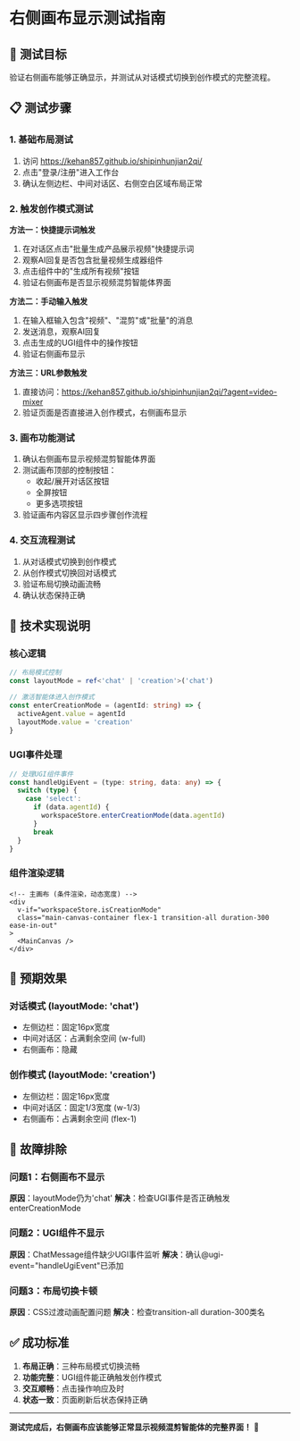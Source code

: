 # 右侧画布显示测试指南

## 🎯 测试目标
验证右侧画布能够正确显示，并测试从对话模式切换到创作模式的完整流程。

## 📋 测试步骤

### 1. 基础布局测试
1. 访问 https://kehan857.github.io/shipinhunjian2qi/
2. 点击"登录/注册"进入工作台
3. 确认左侧边栏、中间对话区、右侧空白区域布局正常

### 2. 触发创作模式测试
**方法一：快捷提示词触发**
1. 在对话区点击"批量生成产品展示视频"快捷提示词
2. 观察AI回复是否包含批量视频生成器组件
3. 点击组件中的"生成所有视频"按钮
4. 验证右侧画布是否显示视频混剪智能体界面

**方法二：手动输入触发**
1. 在输入框输入包含"视频"、"混剪"或"批量"的消息
2. 发送消息，观察AI回复
3. 点击生成的UGI组件中的操作按钮
4. 验证右侧画布显示

**方法三：URL参数触发**
1. 直接访问：https://kehan857.github.io/shipinhunjian2qi/?agent=video-mixer
2. 验证页面是否直接进入创作模式，右侧画布显示

### 3. 画布功能测试
1. 确认右侧画布显示视频混剪智能体界面
2. 测试画布顶部的控制按钮：
   - 收起/展开对话区按钮
   - 全屏按钮
   - 更多选项按钮
3. 验证画布内容区显示四步骤创作流程

### 4. 交互流程测试
1. 从对话模式切换到创作模式
2. 从创作模式切换回对话模式
3. 验证布局切换动画流畅
4. 确认状态保持正确

## 🔧 技术实现说明

### 核心逻辑
```typescript
// 布局模式控制
const layoutMode = ref<'chat' | 'creation'>('chat')

// 激活智能体进入创作模式
const enterCreationMode = (agentId: string) => {
  activeAgent.value = agentId
  layoutMode.value = 'creation'
}
```

### UGI事件处理
```typescript
// 处理UGI组件事件
const handleUgiEvent = (type: string, data: any) => {
  switch (type) {
    case 'select':
      if (data.agentId) {
        workspaceStore.enterCreationMode(data.agentId)
      }
      break
  }
}
```

### 组件渲染逻辑
```vue
<!-- 主画布 (条件渲染，动态宽度) -->
<div 
  v-if="workspaceStore.isCreationMode"
  class="main-canvas-container flex-1 transition-all duration-300 ease-in-out"
>
  <MainCanvas />
</div>
```

## 🎨 预期效果

### 对话模式 (layoutMode: 'chat')
- 左侧边栏：固定16px宽度
- 中间对话区：占满剩余空间 (w-full)
- 右侧画布：隐藏

### 创作模式 (layoutMode: 'creation')
- 左侧边栏：固定16px宽度  
- 中间对话区：固定1/3宽度 (w-1/3)
- 右侧画布：占满剩余空间 (flex-1)

## 🐛 故障排除

### 问题1：右侧画布不显示
**原因**：layoutMode仍为'chat'
**解决**：检查UGI事件是否正确触发enterCreationMode

### 问题2：UGI组件不显示
**原因**：ChatMessage组件缺少UGI事件监听
**解决**：确认@ugi-event="handleUgiEvent"已添加

### 问题3：布局切换卡顿
**原因**：CSS过渡动画配置问题
**解决**：检查transition-all duration-300类名

## ✅ 成功标准

1. **布局正确**：三种布局模式切换流畅
2. **功能完整**：UGI组件能正确触发创作模式
3. **交互顺畅**：点击操作响应及时
4. **状态一致**：页面刷新后状态保持正确

---

**测试完成后，右侧画布应该能够正常显示视频混剪智能体的完整界面！** 🎉
